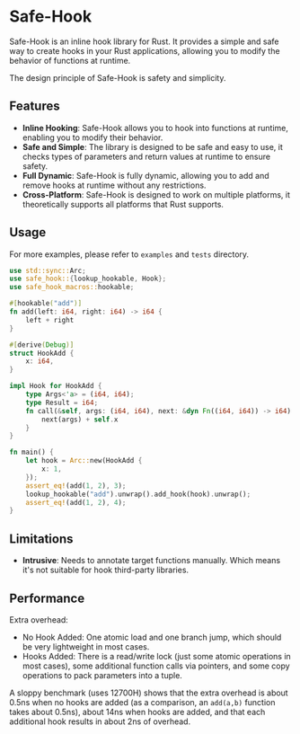 # Safe-Hook
Safe-Hook is an inline hook library for Rust.
It provides a simple and safe way to create hooks in your Rust applications,
allowing you to modify the behavior of functions at runtime.

The design principle of Safe-Hook is safety and simplicity.

## Features
- **Inline Hooking**: Safe-Hook allows you to hook into functions at runtime,
  enabling you to modify their behavior.
- **Safe and Simple**: The library is designed to be safe and easy to use,
  it checks types of parameters and return values at runtime to ensure safety.
- **Full Dynamic**: Safe-Hook is fully dynamic,
  allowing you to add and remove hooks at runtime without any restrictions.
- **Cross-Platform**: Safe-Hook is designed to work on multiple platforms,
  it theoretically supports all platforms that Rust supports.

## Usage
For more examples, please refer to `examples` and `tests` directory.
```rust
use std::sync::Arc;
use safe_hook::{lookup_hookable, Hook};
use safe_hook_macros::hookable;

#[hookable("add")]
fn add(left: i64, right: i64) -> i64 {
    left + right
}

#[derive(Debug)]
struct HookAdd {
    x: i64,
}

impl Hook for HookAdd {
    type Args<'a> = (i64, i64);
    type Result = i64;
    fn call(&self, args: (i64, i64), next: &dyn Fn((i64, i64)) -> i64) -> i64 {
        next(args) + self.x
    }
}

fn main() {
    let hook = Arc::new(HookAdd {
        x: 1,
    });
    assert_eq!(add(1, 2), 3);
    lookup_hookable("add").unwrap().add_hook(hook).unwrap();
    assert_eq!(add(1, 2), 4);
}
```

## Limitations
- **Intrusive**: Needs to annotate target functions manually.
  Which means it's not suitable for hook third-party libraries.

## Performance
Extra overhead:
- No Hook Added: One atomic load and one branch jump,
  which should be very lightweight in most cases.
- Hooks Added: There is a read/write lock (just some atomic operations in most cases),
  some additional function calls via pointers,
  and some copy operations to pack parameters into a tuple.

A sloppy benchmark (uses 12700H) shows that the extra overhead is
about 0.5ns when no hooks are added 
(as a comparison, an `add(a,b)` function takes about 0.5ns),
about 14ns when hooks are added,
and that each additional hook results in about 2ns of overhead.
